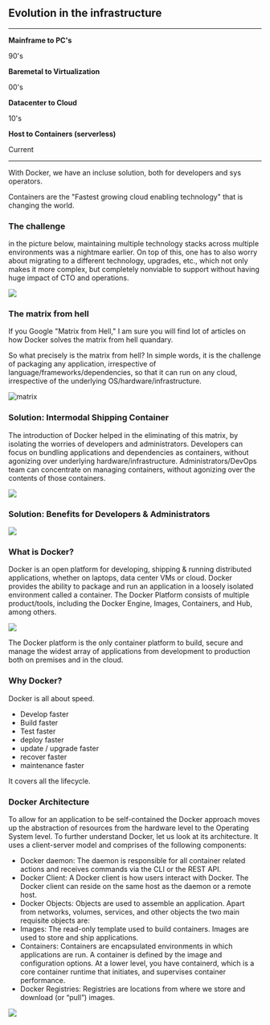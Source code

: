 ## Evolution in the infrastructure

---

**Mainframe to PC's**

90's

**Baremetal to Virtualization**

00's

**Datacenter to Cloud**

10's

**Host to Containers (serverless)**

Current

---


With Docker, we have an incluse solution, both for developers and sys operators. 

Containers are the "Fastest growing cloud enabling technology" that is changing the world. 

### The challenge

in the picture below, maintaining multiple technology stacks across multiple environments was a nightmare earlier. On top of this, one has to also worry about migrating to a different technology, upgrades, etc., which not only makes it more complex, but completely nonviable to support without having huge impact of CTO and operations.

![](https://crunchytechbytz.files.wordpress.com/2018/01/whatisthechallenge.jpg)

### The matrix from hell

If you Google "Matrix from Hell," I am sure you will find lot of articles on how Docker solves the matrix from hell quandary.

So what precisely is the matrix from hell? In simple words, it is the challenge of packaging any application, irrespective of language/frameworks/dependencies, so that it can run on any cloud, irrespective of the underlying OS/hardware/infrastructure.

![matrix](https://crunchytechbytz.files.wordpress.com/2018/01/matrixfromhell.jpg)

### Solution: Intermodal Shipping Container

The introduction of Docker helped in the eliminating of this matrix, by isolating the worries of developers and administrators. Developers can focus on bundling applications and dependencies as containers, without agonizing over underlying hardware/infrastructure. Administrators/DevOps team can concentrate on managing containers, without agonizing over the contents of those containers.

![](https://crunchytechbytz.files.wordpress.com/2018/01/sjippingcontainer.jpg)


### Solution: Benefits for Developers & Administrators

![](https://crunchytechbytz.files.wordpress.com/2018/01/benfits.jpg)

### What is Docker?

Docker is an open platform for developing, shipping & running distributed applications, whether on laptops, data center VMs or cloud. Docker provides the ability to package and run an application in a loosely isolated environment called a container. The Docker Platform consists of multiple product/tools, including the Docker Engine, Images, Containers, and Hub, among others.

![](https://crunchytechbytz.files.wordpress.com/2018/01/docker.jpg)

The Docker platform is the only container platform to build, secure and manage the widest array of applications from development to production both on premises and in the cloud.



### Why Docker?
Docker is all about speed.
- Develop  faster
- Build faster
- Test faster
- deploy faster
- update / upgrade faster
- recover faster
- maintenance faster 

It covers all the lifecycle. 

### Docker Architecture

To allow for an application to be self-contained the Docker approach moves up the abstraction of resources from the hardware level to the Operating System level.
To further understand Docker, let us look at its architecture. It uses a client-server model and comprises of the following components:

- Docker daemon: The daemon is responsible for all container related actions and receives commands via the CLI or the REST API.
- Docker Client: A Docker client is how users interact with Docker. The Docker client can reside on the same host as the daemon or a remote host.
- Docker Objects: Objects are used to assemble an application. Apart from networks, volumes, services, and other objects the two main requisite objects are:
- Images: The read-only template used to build containers. Images are used to store and ship applications.
- Containers: Containers are encapsulated environments in which applications are run. A container is defined by the image and configuration options. At a lower level, you have containerd, which is a core container runtime that initiates, and supervises container performance.
- Docker Registries: Registries are locations from where we store and download (or “pull”) images.

![](https://lh6.googleusercontent.com/OLNkuRtYmA-8DwJ1-gSM9HL4Uxu56ae3yX5deu9997DXNtNEFbaAnuwSTlKFbAlmwH8GqJohKNow8gpDbUj_LPqW1sfXBu7CLDFB2cL5jqCuuLiOc89AKdH2yiYkq-37EdnePetq)

